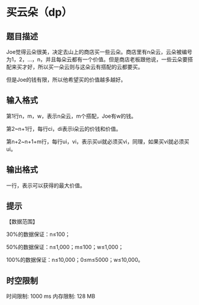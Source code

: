 # 买云朵（dp）

## 题目描述

Joe觉得云朵很美，决定去山上的商店买一些云朵。商店里有n朵云，云朵被编号为1，2，…，n，并且每朵云都有一个价值。但是商店老板跟他说，一些云朵要搭配来买才好，所以买一朵云则与这朵云有搭配的云都要买。

但是Joe的钱有限，所以他希望买的价值越多越好。

## 输入格式

第1行n，m，w，表示n朵云，m个搭配，Joe有w的钱。

第2~n+1行，每行ci，di表示i朵云的价钱和价值。

第n+2~n+1+m行，每行ui，vi，表示买ui就必须买vi，同理，如果买vi就必须买ui。

## 输出格式

一行，表示可以获得的最大价值。

## 提示

【数据范围】

30%的数据保证：n≤100；

50%的数据保证：n≤1,000；m≤100；w≤1,000；

100%的数据保证：n≤10,000；0≤m≤5000；w≤10,000。

## 时空限制

时间限制: 1000 ms
内存限制: 128 MB
